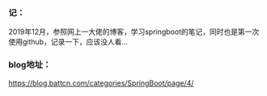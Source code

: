### 记：

2019年12月，参照网上一大佬的博客，学习springboot的笔记，同时也是第一次使用github，记录一下，应该没人看...

### blog地址：

https://blog.battcn.com/categories/SpringBoot/page/4/

